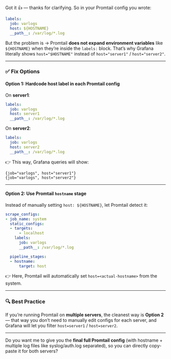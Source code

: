 Got it 👍 — thanks for clarifying.
So in your Promtail config you wrote:

```yaml
labels:
  job: varlogs
  host: ${HOSTNAME}
  __path__: /var/log/*.log
```

But the problem is → Promtail **does not expand environment variables** like `${HOSTNAME}` when they’re inside the `labels:` block.
That’s why Grafana literally shows `host="$HOSTNAME"` instead of `host="server1"` / `host="server2"`.

---

### ✅ Fix Options

#### **Option 1: Hardcode host label in each Promtail config**

On **server1**:

```yaml
labels:
  job: varlogs
  host: server1
  __path__: /var/log/*.log
```

On **server2**:

```yaml
labels:
  job: varlogs
  host: server2
  __path__: /var/log/*.log
```

👉 This way, Grafana queries will show:

```
{job="varlogs", host="server1"}
{job="varlogs", host="server2"}
```

---

#### **Option 2: Use Promtail `hostname` stage**

Instead of manually setting `host: ${HOSTNAME}`, let Promtail detect it:

```yaml
scrape_configs:
- job_name: system
  static_configs:
  - targets:
      - localhost
    labels:
      job: varlogs
      __path__: /var/log/*.log

  pipeline_stages:
  - hostname:
      target: host
```

👉 Here, Promtail will automatically set `host=<actual-hostname>` from the system.

---

### 🔍 Best Practice

If you’re running Promtail on **multiple servers**, the cleanest way is **Option 2** — that way you don’t need to manually edit configs for each server, and Grafana will let you filter `host=server1` / `host=server2`.

---

Do you want me to give you the **final full Promtail config** (with hostname + multiple log files like syslog/auth.log separated), so you can directly copy-paste it for both servers?
